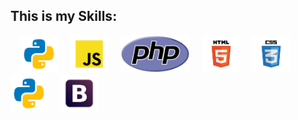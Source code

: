 ## This is my Skills:

<div align="left">
  <img width="12" />
  <img src="https://github.com/abdellahakhal/svg/blob/main/python.svg " height="60" alt="python logo"  />
  <img width="12" />
  <img src="https://github.com/abdellahakhal/svg/blob/main/javascript.svg" height="60" alt="javascript logo"  />
  <img width="12" />
  <img src="https://github.com/abdellahakhal/svg/blob/main/php.svg" height="60" alt="php logo"  />
  <img width="12" />
  <img src="https://github.com/abdellahakhal/svg/blob/main/html.svg" height="60" alt="html5 logo"  />
  <img width="12" />
  <img src="https://github.com/abdellahakhal/svg/blob/main/css.svg" height="60" alt="css3 logo"  />
  <img width="12" />
  <img src="https://github.com/abdellahakhal/svg/blob/main/python.svg" height="60" alt="react logo"  />
  <img width="12" />
  <img src="https://github.com/abdellahakhal/svg/blob/main/boostrap.svg" height="60" alt="bootstrap logo"  />
</div>

###
